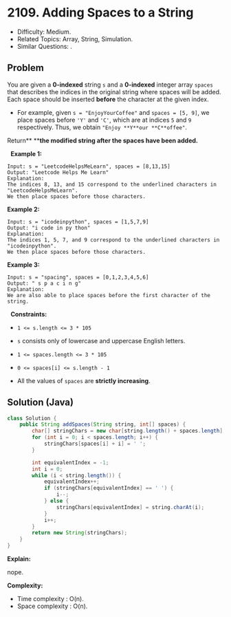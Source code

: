 # 2109. Adding Spaces to a String

- Difficulty: Medium.
- Related Topics: Array, String, Simulation.
- Similar Questions: .

## Problem

You are given a **0-indexed** string ```s``` and a **0-indexed** integer array ```spaces``` that describes the indices in the original string where spaces will be added. Each space should be inserted **before** the character at the given index.


	
- For example, given ```s = "EnjoyYourCoffee"``` and ```spaces = [5, 9]```, we place spaces before ```'Y'``` and ```'C'```, which are at indices ```5``` and ```9``` respectively. Thus, we obtain ```"Enjoy **Y**our **C**offee"```.


Return** ****the modified string **after** the spaces have been added.**

 
**Example 1:**

```
Input: s = "LeetcodeHelpsMeLearn", spaces = [8,13,15]
Output: "Leetcode Helps Me Learn"
Explanation: 
The indices 8, 13, and 15 correspond to the underlined characters in "LeetcodeHelpsMeLearn".
We then place spaces before those characters.
```

**Example 2:**

```
Input: s = "icodeinpython", spaces = [1,5,7,9]
Output: "i code in py thon"
Explanation:
The indices 1, 5, 7, and 9 correspond to the underlined characters in "icodeinpython".
We then place spaces before those characters.
```

**Example 3:**

```
Input: s = "spacing", spaces = [0,1,2,3,4,5,6]
Output: " s p a c i n g"
Explanation:
We are also able to place spaces before the first character of the string.
```

 
**Constraints:**


	
- ```1 <= s.length <= 3 * 105```
	
- ```s``` consists only of lowercase and uppercase English letters.
	
- ```1 <= spaces.length <= 3 * 105```
	
- ```0 <= spaces[i] <= s.length - 1```
	
- All the values of ```spaces``` are **strictly increasing**.



## Solution (Java)

```java
class Solution {
    public String addSpaces(String string, int[] spaces) {
        char[] stringChars = new char[string.length() + spaces.length];
        for (int i = 0; i < spaces.length; i++) {
            stringChars[spaces[i] + i] = ' ';
        }

        int equivalentIndex = -1;
        int i = 0;
        while (i < string.length()) {
            equivalentIndex++;
            if (stringChars[equivalentIndex] == ' ') {
                i--;
            } else {
                stringChars[equivalentIndex] = string.charAt(i);
            }
            i++;
        }
        return new String(stringChars);
    }
}
```

**Explain:**

nope.

**Complexity:**

* Time complexity : O(n).
* Space complexity : O(n).
